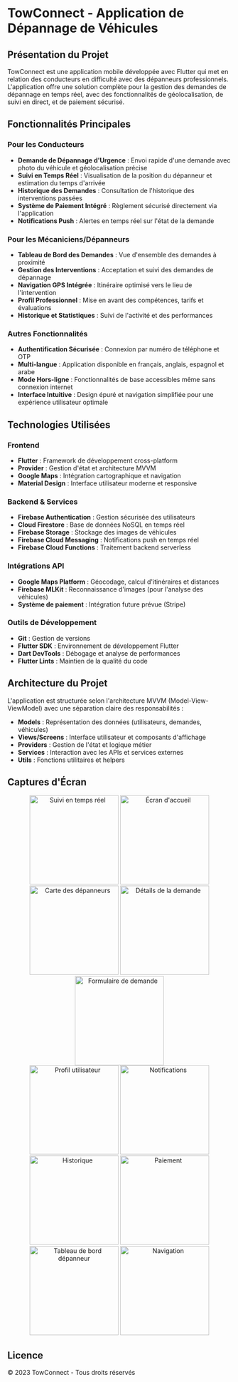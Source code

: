 # TowConnect - Application de Dépannage de Véhicules

## Présentation du Projet

TowConnect est une application mobile développée avec Flutter qui met en relation des conducteurs en difficulté avec des dépanneurs professionnels. L'application offre une solution complète pour la gestion des demandes de dépannage en temps réel, avec des fonctionnalités de géolocalisation, de suivi en direct, et de paiement sécurisé.

## Fonctionnalités Principales

### Pour les Conducteurs
- **Demande de Dépannage d'Urgence** : Envoi rapide d'une demande avec photo du véhicule et géolocalisation précise
- **Suivi en Temps Réel** : Visualisation de la position du dépanneur et estimation du temps d'arrivée
- **Historique des Demandes** : Consultation de l'historique des interventions passées
- **Système de Paiement Intégré** : Règlement sécurisé directement via l'application
- **Notifications Push** : Alertes en temps réel sur l'état de la demande

### Pour les Mécaniciens/Dépanneurs
- **Tableau de Bord des Demandes** : Vue d'ensemble des demandes à proximité
- **Gestion des Interventions** : Acceptation et suivi des demandes de dépannage
- **Navigation GPS Intégrée** : Itinéraire optimisé vers le lieu de l'intervention
- **Profil Professionnel** : Mise en avant des compétences, tarifs et évaluations
- **Historique et Statistiques** : Suivi de l'activité et des performances

### Autres Fonctionnalités
- **Authentification Sécurisée** : Connexion par numéro de téléphone et OTP
- **Multi-langue** : Application disponible en français, anglais, espagnol et arabe
- **Mode Hors-ligne** : Fonctionnalités de base accessibles même sans connexion internet
- **Interface Intuitive** : Design épuré et navigation simplifiée pour une expérience utilisateur optimale

## Technologies Utilisées

### Frontend
- **Flutter** : Framework de développement cross-platform
- **Provider** : Gestion d'état et architecture MVVM
- **Google Maps** : Intégration cartographique et navigation
- **Material Design** : Interface utilisateur moderne et responsive

### Backend & Services
- **Firebase Authentication** : Gestion sécurisée des utilisateurs
- **Cloud Firestore** : Base de données NoSQL en temps réel
- **Firebase Storage** : Stockage des images de véhicules
- **Firebase Cloud Messaging** : Notifications push en temps réel
- **Firebase Cloud Functions** : Traitement backend serverless

### Intégrations API
- **Google Maps Platform** : Géocodage, calcul d'itinéraires et distances
- **Firebase MLKit** : Reconnaissance d'images (pour l'analyse des véhicules)
- **Système de paiement** : Intégration future prévue (Stripe)

### Outils de Développement
- **Git** : Gestion de versions
- **Flutter SDK** : Environnement de développement Flutter
- **Dart DevTools** : Débogage et analyse de performances
- **Flutter Lints** : Maintien de la qualité du code

## Architecture du Projet

L'application est structurée selon l'architecture MVVM (Model-View-ViewModel) avec une séparation claire des responsabilités :

- **Models** : Représentation des données (utilisateurs, demandes, véhicules)
- **Views/Screens** : Interface utilisateur et composants d'affichage
- **Providers** : Gestion de l'état et logique métier
- **Services** : Interaction avec les APIs et services externes
- **Utils** : Fonctions utilitaires et helpers

## Captures d'Écran

<div align="center">
  <img src="assets/images/Screenshot_1747396435.png" alt="Suivi en temps réel" width="200"/>
  <img src="assets/images/Screenshot_1747396575.png" alt="Écran d'accueil" width="200"/>
  <img src="assets/images/Screenshot_1747396582.png" alt="Carte des dépanneurs" width="200"/>
  <img src="assets/images/Screenshot_1747396591.png" alt="Détails de la demande" width="200"/>
  <img src="assets/images/Screenshot_1747396594.png" alt="Formulaire de demande" width="200"/>
</div>

<div align="center">
  <img src="assets/images/Screenshot_1747396613.png" alt="Profil utilisateur" width="200"/>
  <img src="assets/images/Screenshot_1747396635.png" alt="Notifications" width="200"/>
  <img src="assets/images/Screenshot_1747396776.png" alt="Historique" width="200"/>
  <img src="assets/images/Screenshot_1747396788.png" alt="Paiement" width="200"/>
</div>

<div align="center">
  <img src="assets/images/Screenshot_1747396793.png" alt="Tableau de bord dépanneur" width="200"/>
  <img src="assets/images/Screenshot_1747396817.png" alt="Navigation" width="200"/>
</div>

## Licence

© 2023 TowConnect - Tous droits réservés
